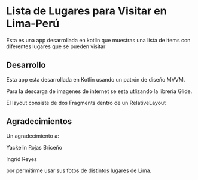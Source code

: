 # Lista de Lugares para Visitar en Lima-Perú

Esta es una app desarrollada en kotlin que muestras una lista de items con diferentes lugares que se pueden visitar 

## Desarrollo 

Esta app esta desarrollada en Kotlin usando un patrón de diseño MVVM.

Para la descarga de imagenes de internet se esta utlizando la libreria Glide.

El layout consiste de dos Fragments dentro de un RelativeLayout


## Agradecimientos
Un agradecimiento a:

Yackelin Rojas Briceño 

Ingrid Reyes

por permitirme usar sus fotos de distintos lugares de Lima.


